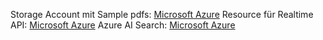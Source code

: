 Storage Account mit Sample pdfs: [Microsoft Azure](https://portal.azure.com/#view/Microsoft_Azure_Storage/ContainerMenuBlade/~/overview/storageAccountId/%2Fsubscriptions%2F8f0b283b-6aca-4fa5-bd2d-a50207a239f2%2FresourceGroups%2Frg-loungeandlearn%2Fproviders%2FMicrosoft.Storage%2FstorageAccounts%2Fstoloungeandlearn/path/klueh-voicebot-dev/etag/%220x8DD0D5AEB06292A%22/defaultEncryptionScope/%24account-encryption-key/denyEncryptionScopeOverride~/false/defaultId//publicAccessVal/None)
Resource für Realtime API: [Microsoft Azure](https://portal.azure.com/#@taod.de/resource/subscriptions/8f0b283b-6aca-4fa5-bd2d-a50207a239f2/resourceGroups/rg-loungeandlearn/providers/Microsoft.CognitiveServices/accounts/realtime-testing/overview)
Azure AI Search: [Microsoft Azure](https://portal.azure.com/#@taod.de/resource/subscriptions/8f0b283b-6aca-4fa5-bd2d-a50207a239f2/resourceGroups/rg-loungeandlearn/providers/Microsoft.Search/searchServices/srch-klueh-dev/overview) 